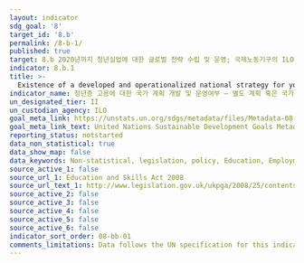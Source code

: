 ```yaml
---
layout: indicator
sdg_goal: '8'
target_id: '8.b'
permalink: /8-b-1/
published: true
target: 8.b 2020년까지 청년실업에 대한 글로벌 전략 수립 및 운영; 국제노동기구의 ILO Global Jobs Pact 이행
indicator: 8.b.1
title: >-
  Existence of a developed and operationalized national strategy for youth employment, as a distinct strategy or as part of a national employment strategy
indicator_name: 청년층 고용에 대한 국가 계획 개발 및 운영여부 – 별도 계획 혹은 국가 계획의 일부 인지 여부 
un_designated_tier: II
un_custodian_agency: ILO
goal_meta_link: https://unstats.un.org/sdgs/metadata/files/Metadata-08-0b-01.pdf
goal_meta_link_text: United Nations Sustainable Development Goals Metadata (PDF 526 KB)
reporting_status: notstarted
data_non_statistical: true
data_show_map: false
data_keywords: Non-statistical, legislation, policy, Education, Employment, skills
source_active_1: false
source_url_1: Education and Skills Act 2008
source_url_text_1: http://www.legislation.gov.uk/ukpga/2008/25/contents
source_active_2: false
source_active_3: false
source_active_4: false
source_active_5: false
source_active_6: false
indicator_sort_order: 08-bb-01
comments_limitations: Data follows the UN specification for this indicator. This indicator has been identified in collaboration with topic experts.
---
```

